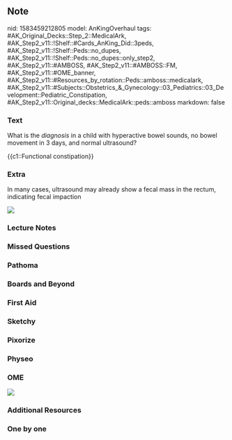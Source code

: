 ## Note
nid: 1583459212805
model: AnKingOverhaul
tags: #AK_Original_Decks::Step_2::MedicalArk, #AK_Step2_v11::!Shelf::#Cards_AnKing_Did::3peds, #AK_Step2_v11::!Shelf::Peds::no_dupes, #AK_Step2_v11::!Shelf::Peds::no_dupes::only_step2, #AK_Step2_v11::#AMBOSS, #AK_Step2_v11::#AMBOSS::FM, #AK_Step2_v11::#OME_banner, #AK_Step2_v11::#Resources_by_rotation::Peds::amboss::medicalark, #AK_Step2_v11::#Subjects::Obstetrics_&_Gynecology::03_Pediatrics::03_Development::Pediatric_Constipation, #AK_Step2_v11::Original_decks::MedicalArk::peds::amboss
markdown: false

### Text
What is the <i>diagnosis</i> in a child with hyperactive bowel
sounds, no bowel movement in 3 days, and normal ultrasound?
<div>
  {{c1::Functional constipation}}
</div>

### Extra
In many cases, ultrasound may already show a fecal mass in the
rectum, indicating fecal impaction
<div><img src=
"paste-8db0e6df442f9b247f40ddc0ced909644b33004e.jpg"></div>

### Lecture Notes


### Missed Questions


### Pathoma


### Boards and Beyond


### First Aid


### Sketchy


### Pixorize


### Physeo


### OME
<div class="ome-widget">
  <a href="https://onlinemeded.org?ref=anki"><img src=
  "_OME_AnkiFlashcards_General_4.png"></a>
</div>

### Additional Resources


### One by one

